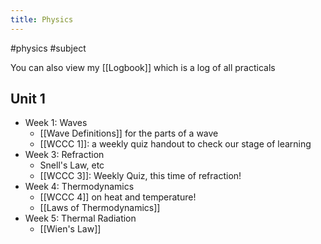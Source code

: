 ```yaml
---
title: Physics
---
```

#physics #subject

You can also view my [[Logbook]] which is a log of all practicals
## Unit 1
- Week 1: Waves
	- [[Wave Definitions]] for the parts of a wave
	- [[WCCC 1]]: a weekly quiz handout to check our stage of learning
- Week 3: Refraction
	- Snell's Law, etc
	- [[WCCC 3]]: Weekly Quiz, this time of refraction!
- Week 4: Thermodynamics
	- [[WCCC 4]] on heat and temperature!
	- [[Laws of Thermodynamics]]
- Week 5: Thermal Radiation
	- [[Wien's Law]]